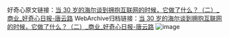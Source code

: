 好奇心原文链接：[当 30 岁的海尔谈到拥抱互联网的时候，它做了什么？（二）_商业_好奇心日报-唐云路](https://www.qdaily.com/articles/8723.html)
WebArchive归档链接：[当 30 岁的海尔谈到拥抱互联网的时候，它做了什么？（二）_商业_好奇心日报-唐云路](http://web.archive.org/web/20180218022024/http://www.qdaily.com:80/articles/8723.html)
![image](http://ww3.sinaimg.cn/large/007d5XDpgy1g3vdpoqg5dj30u073vx6p)